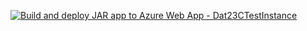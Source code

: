 [![Build and deploy JAR app to Azure Web App - Dat23CTestInstance](https://github.com/Mapo0004StudKea/springstart/actions/workflows/main_dat23ctestinstance.yml/badge.svg)](https://github.com/Mapo0004StudKea/springstart/actions/workflows/main_dat23ctestinstance.yml)
